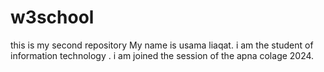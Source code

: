 # w3school
this is my second repository
My name is usama liaqat.
i am the student of information technology .
i am joined the session of the apna colage 2024.
